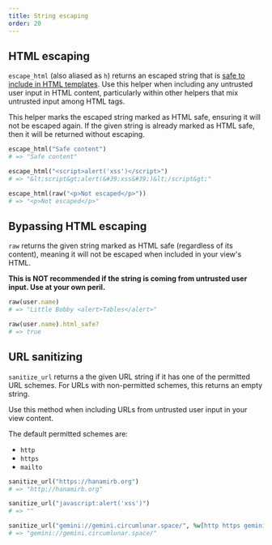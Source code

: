```yaml
---
title: String escaping
order: 20
---
```


## HTML escaping

`escape_html` (also aliased as `h`) returns an escaped string that is [safe to include in HTML templates](/v2.1/views/templates/). Use this helper when including any untrusted user input in HTML content, particularly within other helpers that mix untrusted input among HTML tags.

This helper marks the escaped string marked as HTML safe, ensuring it will not be escaped again. If the given string is already marked as HTML safe, then it will be returned without escaping.

```ruby
escape_html("Safe content")
# => "Safe content"

escape_html("<script>alert('xss')</script>")
# => "&lt;script&gt;alert(&#39;xss&#39;)&lt;/script&gt;"

escape_html(raw("<p>Not escaped</p>"))
# => "<p>Not escaped</p>"
```

## Bypassing HTML escaping

`raw` returns the given string marked as HTML safe (regardless of its content), meaning it will not be escaped when included in your view's HTML.

**This is NOT recommended if the string is coming from untrusted user input. Use at your own peril.**

```ruby
raw(user.name)
# => "Little Bobby <alert>Tables</alert>"

raw(user.name).html_safe?
# => true
```

## URL sanitizing

`sanitize_url` returns a the given URL string if it has one of the permitted URL schemes. For URLs with non-permitted schemes, this returns an empty string.

Use this method when including URLs from untrusted user input in your view content.

The default permitted schemes are:
- `http`
- `https`
- `mailto`

```ruby
sanitize_url("https://hanamirb.org")
# => "http://hanamirb.org"

sanitize_url("javascript:alert('xss')")
# => ""

sanitize_url("gemini://gemini.circumlunar.space/", %w[http https gemini])
# => "gemini://gemini.circumlunar.space/"
```
